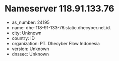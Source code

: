 # Nameserver 118.91.133.76

* as_number: 24195
* name: dhe-118-91-133-76.static.dhecyber.net.id.
* city: Unknown
* country: ID
* organization: PT. Dhecyber Flow Indonesia
* version: Unknown
* dnssec: Unknown
